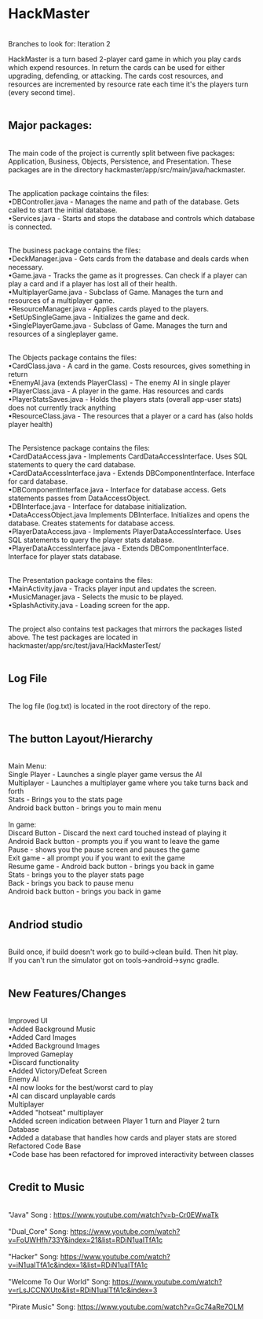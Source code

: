 # HackMaster
<br />
Branches to look for: 
  Iteration 2

HackMaster is a turn based 2-player card game in which you play cards which expend resources. In return the cards can be used for either upgrading, defending, or attacking. The cards cost resources, and resources are incremented by resource rate each time it's the players turn (every second time). <br /><br />

## Major packages:
<br />
The main code of the project is currently split between five packages: Application, Business, Objects, Persistence, and Presentation. These  packages are in the directory hackmaster/app/src/main/java/hackmaster. <br /> <br /> 

The application package cointains the files: <br /> 
•DBController.java - Manages the name and path of the database. Gets called to start the initial database.<br /> 
•Services.java - Starts and stops the database and controls which database is connected.<br /> <br />

The business package contains the files: <br />
•DeckManager.java - Gets cards from the database and deals cards when necessary.<br />
•Game.java - Tracks the game as it progresses. Can check if a player can play a card and if a player has lost all of their
health.<br />
•MultiplayerGame.java - Subclass of Game. Manages the turn and resources of a multiplayer game.<br />
•ResourceManager.java - Applies cards played to the players.<br />
•SetUpSingleGame.java - Initializes the game and deck.<br />
•SinglePlayerGame.java - Subclass of Game. Manages the turn and resources of a singleplayer game.<br /><br />

The Objects package contains the files: <br /> 
•CardClass.java - A card in the game. Costs resources, gives something in return<br /> 
•EnemyAI.java (extends PlayerClass) - The enemy AI in single player<br /> 
•PlayerClass.java - A player in the game. Has resources and cards<br /> 
•PlayerStatsSaves.java - Holds the players stats (overall app-user stats) does not currently track anything<br /> 
•ResourceClass.java - The resources that a player or a card has (also holds player health)<br /> <br /> 

The Persistence package contains the files:<br /> 
•CardDataAccess.java - Implements CardDataAccessInterface. Uses SQL statements to query the card database.<br /> 
•CardDataAccessInterface.java - Extends DBComponentInterface. Interface for card database.<br /> 
•DBComponentInterface.java - Interface for database access. Gets statements passes from DataAccessObject.<br /> 
•DBInterface.java - Interface for database initialization.<br /> 
•DataAccessObject.java Implements DBInterface. Initializes and opens the database. Creates statements for database 
access.<br /> 
•PlayerDataAccess.java - Implements PlayerDataAccessInterface. Uses SQL statements to query the player stats database.<br /> 
•PlayerDataAccessInterface.java - Extends DBComponentInterface. Interface for player stats database.<br /><br /> 

The Presentation package contains the files:<br /> 
•MainActivity.java - Tracks player input and updates the screen.<br />
•MusicManager.java - Selects the music to be played.<br />
•SplashActivity.java - Loading screen for the app.<br /> <br />
   
The project also contains test packages that mirrors the packages listed above. The test packages are located in hackmaster/app/src/test/java/HackMasterTest/ <br /> <br />

## Log File
 <br />
The log file (log.txt) is located in the root directory of the repo. <br /> <br />
  
## The button Layout/Hierarchy
 <br />
Main Menu: <br />
Single Player - Launches a single player game versus the AI<br />
Multiplayer - Launches a multiplayer game where you take turns back and forth<br />
Stats - Brings you to the stats page<br />
  Android back button - brings you to main menu<br /><br />
In game: <br />
  Discard Button - Discard the next card touched instead of playing it<br />
  Android Back button - prompts you if you want to leave the game<br />
  Pause - shows you the pause screen and pauses the game<br />
    Exit game - all prompt you if you want to exit the game<br />
    Resume game - Android back button - brings you back in game<br />
    Stats - brings you to the player stats page<br />
      Back - brings you back to pause menu<br />
      Android back button - brings you back in game<br /><br />


## Andriod studio 
 <br />
Build once, if build doesn't work go to build->clean build. Then hit play.<br /> 
If you can't run the simulator got on tools->android->sync gradle.<br /><br />

## New Features/Changes
 <br />
 Improved UI<br />
    •Added Background Music<br />
    •Added Card Images<br />
    •Added Background Images<br />
 Improved Gameplay<br />
    •Discard functionality<br />
    •Added Victory/Defeat Screen<br />
 Enemy AI<br />
    •AI now looks for the best/worst card to play<br />
    •AI can discard unplayable cards<br />
 Multiplayer<br />
    •Added "hotseat" multiplayer<br />
    •Added screen indication between Player 1 turn and Player 2 turn<br />
 Database<br />
    •Added a database that handles how cards and player stats are stored<br />
 Refactored Code Base<br />
    •Code base has been refactored for improved interactivity between classes<br /><br />
    
## Credit to Music
<br />"Java" Song : https://www.youtube.com/watch?v=b-Cr0EWwaTk<br /> 
<br />"Dual_Core" Song: https://www.youtube.com/watch?v=FoUWHfh733Y&index=21&list=RDiN1uaITfA1c <br /> 
<br />"Hacker" Song: https://www.youtube.com/watch?v=iN1uaITfA1c&index=1&list=RDiN1uaITfA1c<br /> 
<br />"Welcome To Our World" Song: https://www.youtube.com/watch?v=rLsJCCNXUto&list=RDiN1uaITfA1c&index=3<br /> 
<br />"Pirate Music" Song: https://www.youtube.com/watch?v=Gc74aRe7OLM <br />
